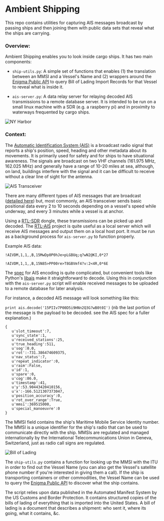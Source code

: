 # Ambient Shipping

This repo contains utilities for capturing AIS messages broadcast by passing ships and then joining them with public data sets that reveal what the ships are carrying.

### Overview:
Ambient Shipping enables you to look inside cargo ships. It has two main components:

  - `ship-utils.py`: A simple set of functions that enables (1) the translation between an MMSI and a Vessel's Name and (2) wrappers around the [Enigma Public API](https://public.enigma.com) to query Bill of Lading Import Records for that Vessel to reveal what is inside it.
 
  - `ais-server.py`: A data relay server for relaying decoded AIS transmissions to a remote database server. It is intended to be run on a small linux machine with a SDR (e.g. a raspberry pi) and in proximity to waterways frequented by cargo ships. 

![NY Harbor](https://s3.amazonaws.com/marcdacosta.com/storage/nyharbor.jpg)


### Context:

The [Automatic Identification System (AIS)](https://en.wikipedia.org/wiki/Automatic_identification_system) is a broadcast radio signal that reports a ship's position, speed, heading and other metadata about its movements. It is primarily used for safety and for ships to have situational awareness. The signals are broadcast on two VHF channels (161.975 MHz, 162.025 MHz) and generally have a range of 10-20 miles at sea, although, on land, buildings interfere with the signal and it can be difficult to receive without a clear line of sight for the antenna. 

![AIS Transceiver](https://s3.amazonaws.com/marcdacosta.com/storage/Matsutec-boat-GPS-navigation-equipment-5-6-Color-LCD-Marine-GPS-SBAS-Navigator-w-High-Sensitivity.jpg_640x640.jpg)


There are many different types of AIS messages that are broadcast ([detailed here](https://en.wikipedia.org/wiki/Automatic_identification_system#AIS_messages)) but, most commonly, an AIS transceiver sends basic positional data every 2 to 10 seconds depending on a vessel's speed while underway, and every 3 minutes while a vessel is at anchor.

Using a [RTL-SDR](https://www.amazon.com/NooElec-NESDR-Mini-Compatible-Packages/dp/B009U7WZCA) dongle, these transmissions can be picked up and decoded. The [RTL-AIS](https://github.com/dgiardini/rtl-ais) project is quite useful as a local server which will receive AIS messages and output them on a local host port. It must be run as a background process for `ais-server.py` to function properly.

Example AIS data:

`!AIVDM,1,1,,B,15MwDp0P0hJe>pLGBUq;q?wN2@KI,0*27`

`!AIVDM,1,1,,B,15N85>PP00re>T8GBVmf4?v:2<4R,0*6E`


The [spec](http://catb.org/gpsd/AIVDM.html#_aivdm_aivdo_sentence_layer) for AIS encoding is quite complicated, but convenient tools like Python's [libais](https://pypi.python.org/pypi/libais) make it straightforward to decode. Using this in conjunction with the `ais-server.py` script will enable received messages to be uploaded to a remote database for later analysis.

For instance, a decoded AIS message will look something like this:

`print ais.decode('15PIIv7P00D5i9HNn2Q3G?wB0t0I')` (nb the last portion of the message is the payload to be decoded. see the AIS spec for a fuller explanation.)

```
{  
   u'slot_timeout':7,
   u'sync_state':1,
   u'received_stations':25,
   u'true_heading':511,
   u'sog':0.0,
   u'rot':-731.386474609375,
   u'nav_status':7,
   u'repeat_indicator':0,
   u'raim':False,
   u'id':1,
   u'spare':0,
   u'cog':86.0,
   u'timestamp':41,
   u'y':53.90443420410156,
   u'x':-166.5121307373047,
   u'position_accuracy':0,
   u'rot_over_range':True,
   u'mmsi':369515000,
   u'special_manoeuvre':0
}
```

The MMSI field contains the ship's Maritime Mobile Service Identity number. The MMSI is a unique identifier for the ship's radio that can be used to communicate directly with the ship. MMSIs are regulated and managed internationally by the International Telecommunications Union in Geneva, Switzerland, just as radio call signs are regulated. 


![Bill of Lading](https://s3.amazonaws.com/marcdacosta.com/storage/bill+of+lading.jpg)

The `ship-utils.py` contains a function for looking up the MMSI with the ITU in order to find out the Vessel Name (you can also get the Vessel's satellite phone number if you're interested in giving them a call). If the ship is transporting containers or other commodities, the Vessel Name can be used to query the [Enigma Public API](https://public.enigma.com) to discover what the ship contains. 

The script relies upon data published in the Automated Manifest System by the US Customs and Border Protection. It contains structured copies of the bills of lading of everything that is imported into the United States. A bill of lading is a document that describes a shipment: who sent it, where its going, what it contains, &c. 
